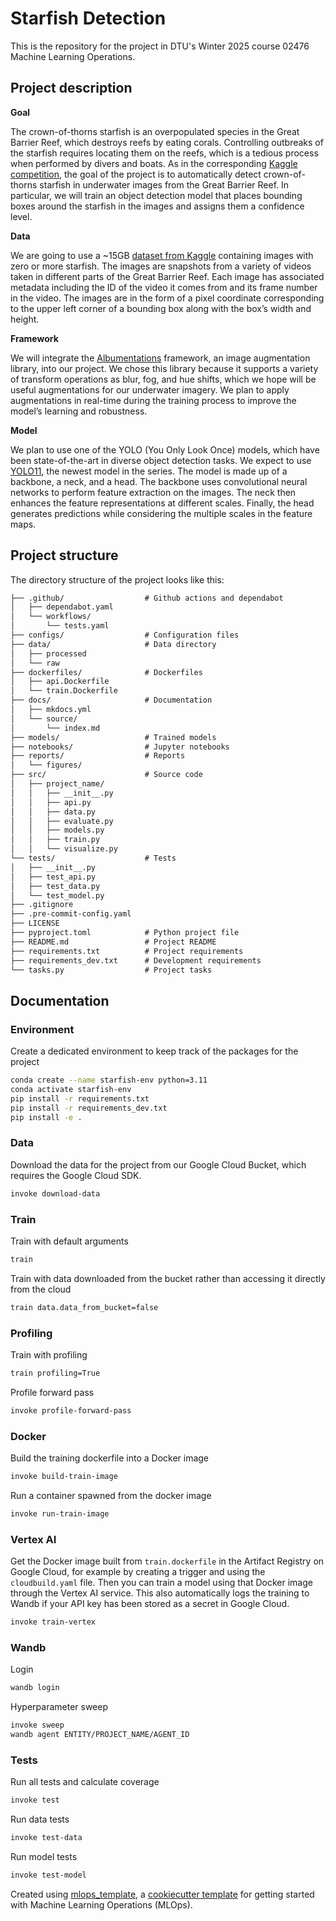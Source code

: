 # Starfish Detection
This is the repository for the project in DTU's Winter 2025 course 02476 Machine Learning Operations.

## Project description

**Goal**

The crown-of-thorns starfish is an overpopulated species in the Great Barrier Reef, which destroys reefs by eating corals. Controlling outbreaks of the starfish requires locating them on the reefs, which is a tedious process when performed by divers and boats. As in the corresponding [Kaggle competition](https://www.kaggle.com/competitions/tensorflow-great-barrier-reef/overview), the goal of the project is to automatically detect crown-of-thorns starfish in underwater images from the Great Barrier Reef. In particular, we will train an object detection model that places bounding boxes around the starfish in the images and assigns them a confidence level.

**Data**

We are going to use a ~15GB [dataset from Kaggle](https://www.kaggle.com/competitions/tensorflow-great-barrier-reef/data) containing images with zero or more starfish. The images are snapshots from a variety of videos taken in different parts of the Great Barrier Reef. Each image has associated metadata including the ID of the video it comes from and its frame number in the video. The images are in the form of a pixel coordinate corresponding to the upper left corner of a bounding box along with the box’s width and height.

**Framework**

We will integrate the [Albumentations](https://albumentations.ai) framework, an image augmentation library, into our project. We chose this library because it supports a variety of transform operations as blur, fog, and hue shifts, which we hope will be useful augmentations for our underwater imagery. We plan to apply augmentations in real-time during the training process to improve the model’s learning and robustness.

**Model**

We plan to use one of the YOLO (You Only Look Once) models, which have been state-of-the-art in diverse object detection tasks. We expect to use [YOLO11](https://docs.ultralytics.com/models/yolo11/#citations-and-acknowledgements), the newest model in the series. The model is made up of a backbone, a neck, and a head. The backbone uses convolutional neural networks to perform feature extraction on the images. The neck then enhances the feature representations at different scales. Finally, the head generates predictions while considering the multiple scales in the feature maps.


## Project structure

The directory structure of the project looks like this:
```txt
├── .github/                  # Github actions and dependabot
│   ├── dependabot.yaml
│   └── workflows/
│       └── tests.yaml
├── configs/                  # Configuration files
├── data/                     # Data directory
│   ├── processed
│   └── raw
├── dockerfiles/              # Dockerfiles
│   ├── api.Dockerfile
│   └── train.Dockerfile
├── docs/                     # Documentation
│   ├── mkdocs.yml
│   └── source/
│       └── index.md
├── models/                   # Trained models
├── notebooks/                # Jupyter notebooks
├── reports/                  # Reports
│   └── figures/
├── src/                      # Source code
│   ├── project_name/
│   │   ├── __init__.py
│   │   ├── api.py
│   │   ├── data.py
│   │   ├── evaluate.py
│   │   ├── models.py
│   │   ├── train.py
│   │   └── visualize.py
└── tests/                    # Tests
│   ├── __init__.py
│   ├── test_api.py
│   ├── test_data.py
│   └── test_model.py
├── .gitignore
├── .pre-commit-config.yaml
├── LICENSE
├── pyproject.toml            # Python project file
├── README.md                 # Project README
├── requirements.txt          # Project requirements
├── requirements_dev.txt      # Development requirements
└── tasks.py                  # Project tasks
```

## Documentation
### Environment
Create a dedicated environment to keep track of the packages for the project
```bash
conda create --name starfish-env python=3.11
conda activate starfish-env
pip install -r requirements.txt
pip install -r requirements_dev.txt
pip install -e .
```

### Data
Download the data for the project from our Google Cloud Bucket, which requires the Google Cloud SDK.
```bash
invoke download-data
```

### Train
Train with default arguments
```bash
train
```
Train with data downloaded from the bucket rather than accessing it directly from the cloud
```bash
train data.data_from_bucket=false
```


### Profiling
Train with profiling
```bash
train profiling=True
```
Profile forward pass
```bash
invoke profile-forward-pass
```

### Docker
Build the training dockerfile into a Docker image
```bash
invoke build-train-image
```
Run a container spawned from the docker image
```bash
invoke run-train-image
```

### Vertex AI
Get the Docker image built from `train.dockerfile` in the Artifact Registry on Google Cloud, for example by creating a trigger and using the `cloudbuild.yaml` file. Then you can train a model using that Docker image through the Vertex AI service. This also automatically logs the training to Wandb if your API key has been stored as a secret in Google Cloud.
```bash
invoke train-vertex
```

### Wandb
Login
```bash
wandb login
```
Hyperparameter sweep
```bash
invoke sweep
wandb agent ENTITY/PROJECT_NAME/AGENT_ID
```

### Tests
Run all tests and calculate coverage
```bash
invoke test
```
Run data tests
```bash
invoke test-data
```
Run model tests
```bash
invoke test-model
```

Created using [mlops_template](https://github.com/SkafteNicki/mlops_template),
a [cookiecutter template](https://github.com/cookiecutter/cookiecutter) for getting
started with Machine Learning Operations (MLOps).
